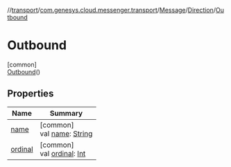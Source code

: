 //[transport](../../../../../index.md)/[com.genesys.cloud.messenger.transport](../../../index.md)/[Message](../../index.md)/[Direction](../index.md)/[Outbound](index.md)

# Outbound

[common]\
[Outbound](index.md)()

## Properties

| Name | Summary |
|---|---|
| [name](../../../-region/-p-r-o-d/index.md#-372974862%2FProperties%2F1011328436) | [common]<br>val [name](../../../-region/-p-r-o-d/index.md#-372974862%2FProperties%2F1011328436): [String](https://kotlinlang.org/api/latest/jvm/stdlib/kotlin/-string/index.html) |
| [ordinal](../../../-region/-p-r-o-d/index.md#-739389684%2FProperties%2F1011328436) | [common]<br>val [ordinal](../../../-region/-p-r-o-d/index.md#-739389684%2FProperties%2F1011328436): [Int](https://kotlinlang.org/api/latest/jvm/stdlib/kotlin/-int/index.html) |
